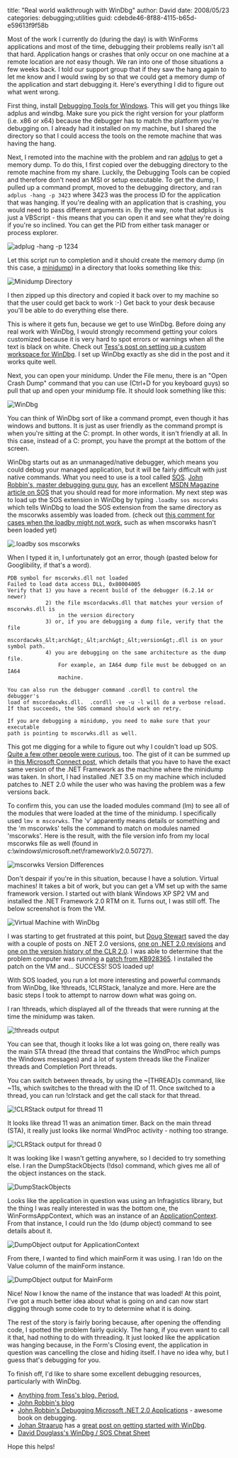 
title: "Real world walkthrough with WinDbg"
author: David
date: 2008/05/23
categories: debugging;utilities
guid: cdebde46-8f88-4115-b65d-e59613f9f58b

Most of the work I currently do (during the day) is with WinForms applications
and most of the time, debugging their problems really isn't all that hard.
Application hangs or crashes that only occur on one machine at a remote
location are *not* easy though. We ran into one of those situations a
few weeks back. I told our support group that if they saw the hang again to let
me know and I would swing by so that we could get a memory dump of the
application and start debugging it. Here's everything I did to figure out what
went wrong. 

First thing, install [Debugging Tools for
Windows](http://www.microsoft.com/whdc/DevTools/Debugging/default.mspx). This
will get you things like adplus and windbg. Make sure you pick the right
version for your platform (i.e. x86 or x64) because the debugger has to match
the platform you're debugging on. I already had it installed on my machine, but
I shared the directory so that I could access the tools on the remote machine
that was having the hang. 

Next, I remoted into the machine with the problem and ran
[adplus](http://msdn.microsoft.com/en-us/library/cc265639.aspx) to get a memory
dump. To do this, I first copied over the debugging directory to the remote
machine from my share. Luckily, the Debugging Tools can be copied and therefore
don't need an MSI or setup executable. To get the dump, I pulled up a command
prompt, moved to the debugging directory, and ran `adplus -hang -p 3423` where
3423 was the process ID for the application that was hanging. If you're dealing
with an application that is crashing, you would need to pass different
arguments in. By the way, note that adplus is just a VBScript - this means that
you can open it and see what they're doing if you're so inclined. You can get
the PID from either task manager or process explorer. 

![adplug -hang -p 1234](https://s3.amazonaws.com/mohundro/blog/WindowsLiveWriter/RealworldwalkthroughwithWinDbg_8BDB/image_2.png)

Let this script run to completion and it should create the memory dump (in this
case, a
[minidump](http://msdn.microsoft.com/en-us/library/ms680369.aspx)) in a
directory that looks something like this: 

![Minidump Directory](https://s3.amazonaws.com/mohundro/blog/WindowsLiveWriter/RealworldwalkthroughwithWinDbg_8BDB/image_6.png)

I then zipped up this directory and copied it back over to my machine so that
the user could get back to work :-) Get back to your desk because you'll be
able to do everything else there. 

This is where it gets fun, because we get to use WinDbg. Before doing any real
work with WinDbg, I would strongly recommend getting your colors customized
because it is very hard to spot errors or warnings when all the text is black
on white. Check out [Tess's post on setting up a custom workspace for
WinDbg](http://blogs.msdn.com/tess/archive/2008/04/18/pimp-up-your-debugger-creating-a-custom-workspace-for-windbg-debugging.aspx).
I set up WinDbg exactly as she did in the post and it works quite well. 

Next, you can open your minidump. Under the File menu, there is an "Open Crash
Dump" command that you can use (Ctrl+D for you keyboard guys) so pull that up
and open your minidump file. It should look something like this: 

![WinDbg](https://s3.amazonaws.com/mohundro/blog/WindowsLiveWriter/RealworldwalkthroughwithWinDbg_8BDB/image_8.png)

You can think of WinDbg sort of like a command prompt, even though it has
windows and buttons. It is just as user friendly as the command prompt is when
you're sitting at the C: prompt. In other words, it isn't friendly at all. In
this case, instead of a C: prompt, you have the prompt at the bottom of the
screen. 

WinDbg starts out as an unmanaged/native debugger, which means you could debug
your managed application, but it will be fairly difficult with just native
commands. What you need to use is a tool called
[SOS](http://msdn.microsoft.com/en-us/library/bb190764.aspx). [John
Robbin's, master debugging guru
guy](http://www.wintellect.com/cs/blogs/jrobbins/default.aspx), has an
excellent [MSDN Magazine article on
SOS](http://msdn.microsoft.com/en-us/library/bb190764.aspx) that you
should read for more information. My next step was to load up the SOS extension
in WinDbg by typing `.loadby sos mscorwks` which tells WinDbg to load the SOS
extension from the same directory as the mscorwks assembly was loaded from.
(check out [this comment for cases when the loadby might not
work](http://blogs.msdn.com/johan/archive/2007/11/13/getting-started-with-windbg-part-i.aspx#6503848),
such as when mscorwks hasn't been loaded yet) 

![.loadby sos mscorwks](https://s3.amazonaws.com/mohundro/blog/WindowsLiveWriter/RealworldwalkthroughwithWinDbg_8BDB/image_10.png)

When I typed it in, I unfortunately got an error, though (pasted below for
Googlibility, if that's a word).

    PDB symbol for mscorwks.dll not loaded
    Failed to load data access DLL, 0x80004005
    Verify that 1) you have a recent build of the debugger (6.2.14 or newer)
                2) the file mscordacwks.dll that matches your version of mscorwks.dll is 
                    in the version directory
                3) or, if you are debugging a dump file, verify that the file 
                    mscordacwks_&lt;arch&gt;_&lt;arch&gt;_&lt;version&gt;.dll is on your symbol path.
                4) you are debugging on the same architecture as the dump file.
                    For example, an IA64 dump file must be debugged on an IA64
                    machine. 

    You can also run the debugger command .cordll to control the debugger's
    load of mscordacwks.dll.  .cordll -ve -u -l will do a verbose reload.
    If that succeeds, the SOS command should work on retry. 

    If you are debugging a minidump, you need to make sure that your executable
    path is pointing to mscorwks.dll as well.

This got me digging for a while to figure out why I couldn't load up SOS.
[Quite a few other people were
curious](http://www.google.com/search?hl=en&q=loadby+sos+mscorwks+%22data+access+dll%22&btnG=Search),
too. The gist of it can be summed up in [this Microsoft Connect
post](https://connect.microsoft.com/VisualStudio/feedback/Validation.aspx?FeedbackID=299021),
which details that you have to have the exact same version of the .NET
Framework as the machine where the minidump was taken. In short, I had
installed .NET 3.5 on my machine which included patches to .NET 2.0 while the
user who was having the problem was a few versions back.

To confirm this, you can use the loaded modules command (lm) to see all of the
modules that were loaded at the time of the minidump. I specifically used `lmv
m mscorwks`. The 'v' apparently means details or something and the 'm mscorwks'
tells the command to match on modules named 'mscorwks'. Here is the result,
with the file version info from my local mscorwks file as well (found in
c:\windows\microsoft.net\framework\v2.0.50727).

![mscorwks Version Differences](https://s3.amazonaws.com/mohundro/blog/WindowsLiveWriter/RealworldwalkthroughwithWinDbg_8BDB/image_16.png) 

Don't despair if you're in this situation, because I have a solution. Virtual
machines! It takes a bit of work, but you can get a VM set up with the same
framework version. I started out with blank Windows XP SP2 VM and installed the
.NET Framework 2.0 RTM on it. Turns out, I was still off. The below screenshot
is from the VM.

![Virtual Machine with WinDbg](https://s3.amazonaws.com/mohundro/blog/WindowsLiveWriter/RealworldwalkthroughwithWinDbg_8BDB/image_18.png) 

I was starting to get frustrated at this point, but [Doug
Stewart](http://blogs.msdn.com/dougste/default.aspx) saved the day with a
couple of posts on .NET 2.0 versions, [one on .NET 2.0
revisions](http://blogs.msdn.com/dougste/archive/2007/11/22/6467645.aspx) and
[one on the version history of the CLR
2.0](http://blogs.msdn.com/dougste/archive/2007/09/06/version-history-of-the-clr-2-0.aspx).
I was able to determine that the problem computer was running a [patch from
KB928365](http://support.microsoft.com/kb/928365). I installed the patch on the
VM and... SUCCESS! SOS loaded up!

With SOS loaded, you run a lot more interesting and powerful commands from
WinDbg, like !threads, !CLRStack, !analyze and more. Here are the basic steps I
took to attempt to narrow down what was going on.

I ran !threads, which displayed all of the threads that were running at the
time the minidump was taken.

![!threads output](https://s3.amazonaws.com/mohundro/blog/WindowsLiveWriter/RealworldwalkthroughwithWinDbg_8BDB/image_20.png) 

You can see that, though it looks like a lot was going on, there really was the
main STA thread (the thread that contains the WndProc which pumps the Windows
messages) and a lot of system threads like the Finalizer threads and Completion
Port threads.

You can switch between threads, by using the ~[THREAD]s command, like ~11s,
which switches to the thread with the ID of 11. Once switched to a thread, you
can run !clrstack and get the call stack for that thread.

![!CLRStack output for thread 11](https://s3.amazonaws.com/mohundro/blog/WindowsLiveWriter/RealworldwalkthroughwithWinDbg_8BDB/image_22.png) 

It looks like thread 11 was an animation timer. Back on the main thread (STA),
it really just looks like normal WndProc activity - nothing too strange.

![!CLRStack output for thread 0](https://s3.amazonaws.com/mohundro/blog/WindowsLiveWriter/RealworldwalkthroughwithWinDbg_8BDB/image_24.png) 

It was looking like I wasn't getting anywhere, so I decided to try something
else. I ran the DumpStackObjects (!dso) command, which gives me all of the
object instances on the stack.

![DumpStackObjects](https://s3.amazonaws.com/mohundro/blog/WindowsLiveWriter/RealworldwalkthroughwithWinDbg_8BDB/image_26.png) 

Looks like the application in question was using an Infragistics library, but
the thing I was really interested in was the bottom one, the
WinFormsAppContext, which was an instance of an
[ApplicationContext](http://msdn.microsoft.com/en-us/library/system.windows.forms.applicationcontext.aspx).
From that instance, I could run the !do (dump object) command to see details
about it.

![DumpObject output for ApplicationContext](https://s3.amazonaws.com/mohundro/blog/WindowsLiveWriter/RealworldwalkthroughwithWinDbg_8BDB/image_28.png) 

From there, I wanted to find which mainForm it was using. I ran !do on the
Value column of the mainForm instance.

![DumpObject output for MainForm](https://s3.amazonaws.com/mohundro/blog/WindowsLiveWriter/RealworldwalkthroughwithWinDbg_8BDB/image_30.png) 

Nice! Now I know the name of the instance that was loaded! At this point, I've
got a much better idea about what is going on and can now start digging through
some code to try to determine what it is doing.

The rest of the story is fairly boring because, after opening the offending
code, I spotted the problem fairly quickly. The hang, if you even want to call
it that, had nothing to do with threading. It just looked like the application
was hanging because, in the Form's Closing event, the application in question
was cancelling the close and hiding itself. I have no idea why, but I guess
that's debugging for you.

To finish off, I'd like to share some excellent debugging resources,
particularly with WinDbg.

- [Anything from Tess's blog. Period.](http://blogs.msdn.com/tess/default.aspx) 
- [John Robbin's blog](http://www.wintellect.com/cs/blogs/jrobbins/default.aspx) 
- [John Robbin's Debugging Microsoft .NET 2.0 Applications](http://www.amazon.com/Debugging-Microsoft-NET-2-0-Applications/dp/0735622027) - awesome book on debugging. 
- [Johan Straarup](http://blogs.msdn.com/johan/default.aspx) has a [great post on getting started with WinDbg](http://blogs.msdn.com/johan/archive/2007/11/13/getting-started-with-windbg-part-i.aspx). 
- [David Douglass's WinDbg / SOS Cheat Sheet](http://geekswithblogs.net/.netonmymind/archive/2006/03/14/72262.aspx)

Hope this helps!

